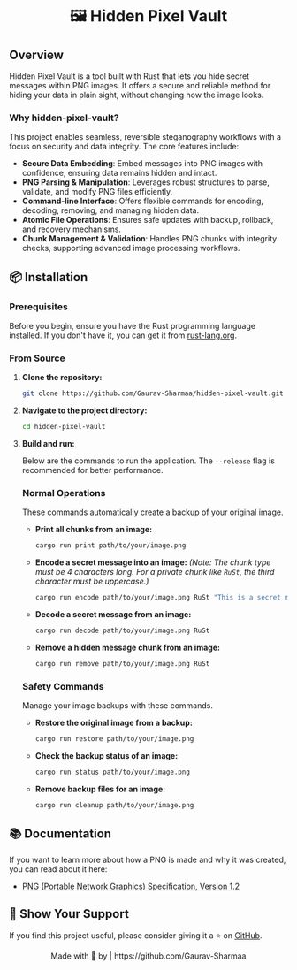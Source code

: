 <div align="center">

# 🖼️ Hidden Pixel Vault


</div>

## Overview

Hidden Pixel Vault is a tool built with Rust that lets you hide secret messages within PNG images. It offers a secure and reliable method for hiding your data in plain sight, without changing how the image looks.

### Why hidden-pixel-vault?

This project enables seamless, reversible steganography workflows with a focus on security and data integrity. The core features include:

- **Secure Data Embedding**: Embed messages into PNG images with confidence, ensuring data remains hidden and intact.
- **PNG Parsing & Manipulation**: Leverages robust structures to parse, validate, and modify PNG files efficiently.
- **Command-line Interface**: Offers flexible commands for encoding, decoding, removing, and managing hidden data.
- **Atomic File Operations**: Ensures safe updates with backup, rollback, and recovery mechanisms.
- **Chunk Management & Validation**: Handles PNG chunks with integrity checks, supporting advanced image processing workflows.

## 📦 Installation

### Prerequisites

Before you begin, ensure you have the Rust programming language installed. If you don't have it, you can get it from [rust-lang.org](https://www.rust-lang.org/tools/install).

### From Source

1.  **Clone the repository:**

    ```bash
    git clone https://github.com/Gaurav-Sharmaa/hidden-pixel-vault.git
    ```

2.  **Navigate to the project directory:**

    ```bash
    cd hidden-pixel-vault
    ```

3.  **Build and run:**

    Below are the commands to run the application. The `--release` flag is recommended for better performance.

    ### Normal Operations
    These commands automatically create a backup of your original image.

    - **Print all chunks from an image:**
      ```bash
      cargo run print path/to/your/image.png
      ```

    - **Encode a secret message into an image:**
      *(Note: The chunk type must be 4 characters long. For a private chunk like `RuSt`, the third character must be uppercase.)*
      ```bash
      cargo run encode path/to/your/image.png RuSt "This is a secret message"
      ```

    - **Decode a secret message from an image:**
      ```bash
      cargo run decode path/to/your/image.png RuSt
      ```

    - **Remove a hidden message chunk from an image:**
      ```bash
      cargo run remove path/to/your/image.png RuSt
      ```

    ### Safety Commands
    Manage your image backups with these commands.

    - **Restore the original image from a backup:**
      ```bash
      cargo run restore path/to/your/image.png
      ```

    - **Check the backup status of an image:**
      ```bash
      cargo run status path/to/your/image.png
      ```

    - **Remove backup files for an image:**
      ```bash
      cargo run cleanup path/to/your/image.png
      ```

## 📚 Documentation

If you want to learn more about how a PNG is made and why it was created, you can read about it here:

- [PNG (Portable Network Graphics) Specification, Version 1.2](https://www.libpng.org/pub/png/spec/1.2/PNG-Introduction.html)

## 🌟 Show Your Support

If you find this project useful, please consider giving it a ⭐️ on [GitHub](https://github.com/yourusername/hidden-pixel-vault).

<div align="center">
Made with 🦀 by | https://github.com/Gaurav-Sharmaa
</div>
